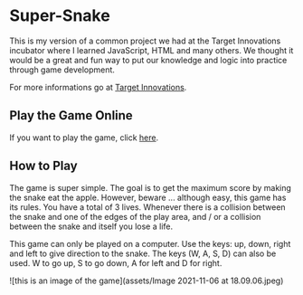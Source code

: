 # Super-Snake

This is my version of a common project we had at the Target Innovations incubator where I learned JavaScript, HTML and many others. We thought it would be a great and fun way to put our knowledge and logic into practice through game development.

For more informations go at [Target Innovations](https://www.target-innovations.com/).

## Play the Game Online

If you want to play the game, click [here](https://www.target-innovations.com/projects/arielle/super-snake/index.html).

## How to Play

The game is super simple. The goal is to get the maximum score by making the snake eat the apple.
However, beware ... although easy, this game has its rules. You have a total of 3 lives. Whenever there is a collision between the snake and one of the edges of the play area, and / or a collision between the snake and itself you lose a life. 

This game can only be played on a computer. Use the keys: up, down, right and left to give direction to the snake. 
The keys (W, A, S, D) can also be used. W to go up, S to go down, A for left and D for right.

![this is an image of the game](assets/Image 2021-11-06 at 18.09.06.jpeg)
